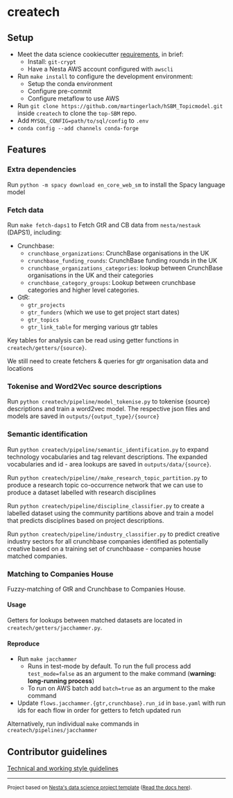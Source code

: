# createch

## Setup

- Meet the data science cookiecutter [requirements](http://nestauk.github.io/ds-cookiecutter), in brief:
  - Install: `git-crypt`
  - Have a Nesta AWS account configured with `awscli`
- Run `make install` to configure the development environment:
  - Setup the conda environment
  - Configure pre-commit
  - Configure metaflow to use AWS
- Run `git clone https://github.com/martingerlach/hSBM_Topicmodel.git` inside `createch` to clone the `top-SBM` repo.
- Add `MYSQL_CONFIG=path/to/sql/config` to `.env`
- `conda config --add channels conda-forge`

## Features

### Extra dependencies

Run `python -m spacy download en_core_web_sm` to install the Spacy language model

### Fetch data

Run `make fetch-daps1` to Fetch GtR and CB data from `nesta/nestauk` (DAPS1), including:

- Crunchbase:
  - `crunchbase_organizations`: CrunchBase organisations in the UK
  - `crunchbase_funding_rounds`: CrunchBase funding rounds in the UK
  - `crunchbase_organizations_categories`: lookup between CrunchBase organisations in the UK and their categories
  - `crunchbase_category_groups`: Lookup between crunchbase categories and higher level categories.
- GtR:
  - `gtr_projects`
  - `gtr_funders` (which we use to get project start dates)
  - `gtr_topics`
  - `gtr_link_table` for merging various gtr tables

Key tables for analysis can be read using getter functions in `createch/getters/{source}`.

We still need to create fetchers & queries for gtr organisation data and locations

### Tokenise and Word2Vec source descriptions

Run `python createch/pipeline/model_tokenise.py` to tokenise {source} descriptions and train a word2vec model. The respective json files and models are saved in `outputs/{output_type}/{source}`

### Semantic identification

Run `python createch/pipeline/semantic_identification.py` to expand technology vocabularies and tag relevant descriptions. The expanded vocabularies and id - area lookups are saved in `outputs/data/{source}`.

Run `python createch/pipeline//make_research_topic_partition.py` to produce a research topic co-occurrence network that we can use to produce a dataset labelled with research disciplines

Run `python createch/pipeline/discipline_classifier.py` to create a labelled dataset using the community partitions above and train a model that predicts disciplines based on project descriptions.

Run `python createch/pipeline/industry_classifier.py` to predict creative industry sectors for all crunchbase companies identified as potentially creative based on a training set of crunchbaase - companies house matched companies.

### Matching to Companies House

Fuzzy-matching of GtR and Crunchbase to Companies House.

#### Usage

Getters for lookups between matched datasets are located in `createch/getters/jacchammer.py`.

#### Reproduce

- Run `make jacchammer`
  - Runs in test-mode by default. To run the full process add `test_mode=false` as an argument to the make command (**warning: long-running process**)
  - To run on AWS batch add `batch=true` as an argument to the make command
- Update `flows.jacchammer.{gtr,crunchbase}.run_id` in `base.yaml` with run ids for each flow in order for getters to fetch updated run

Alternatively, run individual `make` commands in `createch/pipelines/jacchammer`

## Contributor guidelines

[Technical and working style guidelines](https://github.com/nestauk/ds-cookiecutter/blob/master/GUIDELINES.md)

---

<small><p>Project based on <a target="_blank" href="https://github.com/nestauk/ds-cookiecutter">Nesta's data science project template</a>
(<a href="http://nestauk.github.io/ds-cookiecutter">Read the docs here</a>).
</small>
